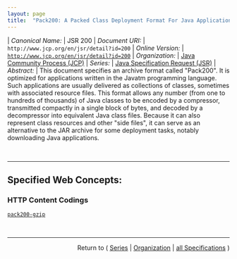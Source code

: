```yaml
---
layout: page
title:  "Pack200: A Packed Class Deployment Format For Java Applications"
---
```


| *Canonical Name:* | JSR 200
| *Document URI:* | `http://www.jcp.org/en/jsr/detail?id=200`
| *Online Version:* | [`http://www.jcp.org/en/jsr/detail?id=200`](http://www.jcp.org/en/jsr/detail?id=200)
| *Organization:* | [Java Community Process (JCP)](..  "List of specification series by this organization")
| *Series:* | [Java Specification Request (JSR)](.  "List of specifications in this series")
| *Abstract:* | This document specifies an archive format called "Pack200". It is optimized for applications written in the Javatm programming language. Such applications are usually delivered as collections of classes, sometimes with associated resource files. This format allows any number (from one to hundreds of thousands) of Java classes to be encoded by a compressor, transmitted compactly in a single block of bytes, and decoded by a decompressor into equivalent Java class files. Because it can also represent class resources and other "side files", it can serve as an alternative to the JAR archive for some deployment tasks, notably downloading Java applications.

<br/>
<hr/>

## Specified Web Concepts:

### HTTP Content Codings

[`pack200-gzip`](/concepts/http-content-coding/pack200-gzip "The Pack200 format can decrease the size of a Java application by a factor of seven to nine, compared with an equivalent JAR containing uncompressed (&#34;stored&#34;) class files. By contrast, using the zip DEFLATE algorithm integral to JAR and ZIP archives gains a factor of two.")



<br/>
<hr/>

<p style="text-align: right">Return to ( <a href="./">Series</a> | <a href="../">Organization</a> | <a href="../../">all Specifications</a> )</p>